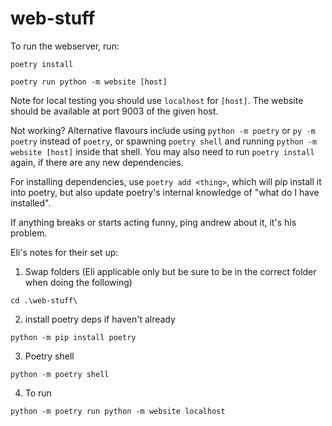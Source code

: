 # web-stuff
To run the webserver, run:
```
poetry install
```

```
poetry run python -m website [host]
```

Note for local testing you should use `localhost` for `[host]`. The website should be available at port 9003 of the given host.

Not working? Alternative flavours include using `python -m poetry` or `py -m poetry` instead of `poetry`, or spawning `poetry shell` and running `python -m website [host]` inside that shell. You may also need to run `poetry install` again, if there are any new dependencies.

For installing dependencies, use `poetry add <thing>`, which will pip install it into poetry, but also update poetry's internal knowledge of "what do I have installed".

If anything breaks or starts acting funny, ping andrew about it, it's his problem.



Eli's notes for their set up:
1. Swap folders (Eli applicable only but be sure to be in the correct folder when doing the following)
```
cd .\web-stuff\
```
2. install poetry deps if haven't already
```
python -m pip install poetry
```
3. Poetry shell
```
python -m poetry shell
```
4. To run
```
python -m poetry run python -m website localhost
```
